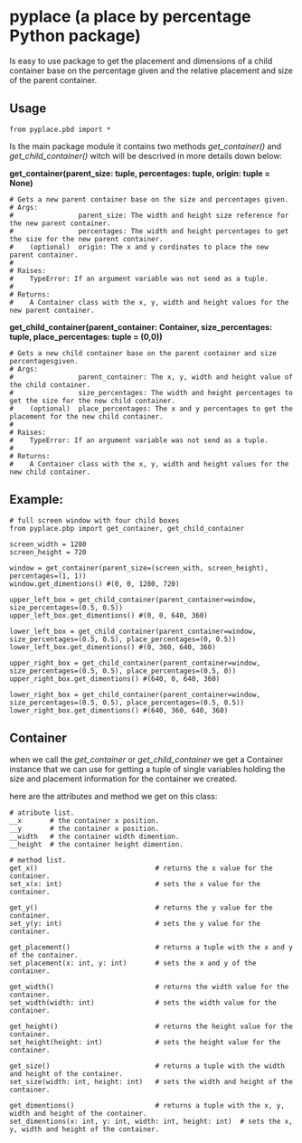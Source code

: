 # pyplace (a place by percentage Python package)
Is easy to use package to get the placement and dimensions of a child container base on the percentage given and the relative placement and size of the parent container.

## Usage

    from pyplace.pbd import *

Is the main package module it contains two methods *get_container()* and *get_child_container()* witch will be descrived in more details down below:

**get_container(parent_size: tuple, percentages: tuple, origin: tuple = None)**

    # Gets a new parent container base on the size and percentages given.
    # Args:
    #                parent_size: The width and height size reference for the new parent container.
    #                percentages: The width and height percentages to get the size for the new parent container.
    #    (optional)  origin: The x and y cordinates to place the new parent container.
    #
    # Raises:
    #    TypeError: If an argument variable was not send as a tuple.
    #    
    # Returns:
    #    A Container class with the x, y, width and height values for the new parent container.
    
**get_child_container(parent_container: Container, size_percentages: tuple, place_percentages: tuple = (0,0))**

    # Gets a new child container base on the parent container and size percentagesgiven.
    # Args:
    #                parent_container: The x, y, width and height value of the child container.
    #                size_percentages: The width and height percentages to get the size for the new child container.
    #    (optional)  place_percentages: The x and y percentages to get the placement for the new child container.
    # 
    # Raises:
    #    TypeError: If an argument variable was not send as a tuple.
    #
    # Returns:
    #    A Container class with the x, y, width and height values for the new child container.

## Example:

    # full screen window with four child boxes
    from pyplace.pbp import get_container, get_child_container

    screen_width = 1280
    screen_height = 720

    window = get_container(parent_size=(screen_with, screen_height), percentages=(1, 1))
    window.get_dimentions() #(0, 0, 1280, 720)

    upper_left_box = get_child_container(parent_container=window, size_percentages=(0.5, 0.5))
    upper_left_box.get_dimentions() #(0, 0, 640, 360)

    lower_left_box = get_child_container(parent_container=window, size_percentages=(0.5, 0.5), place_percentages=(0, 0.5))
    lower_left_box.get_dimentions() #(0, 360, 640, 360)

    upper_right_box = get_child_container(parent_container=window, size_percentages=(0.5, 0.5), place_percentages=(0.5, 0))
    upper_right_box.get_dimentions() #(640, 0, 640, 360)

    lower_right_box = get_child_container(parent_container=window, size_percentages=(0.5, 0.5), place_percentages=(0.5, 0.5))
    lower_right_box.get_dimentions() #(640, 360, 640, 360)


## Container
when we call the *get_container* or *get_child_container* we get a Container instance that we can use for getting a tuple of single variables holding the size and placement information for the container we created.

here are the attributes and method we get on this class:

    # atribute list.
    __x       # the container x position.
    __y       # the container x position.
    __width   # the container width dimention.
    __height  # the container height dimention.

    # method list.
    get_x()                             # returns the x value for the container.
    set_x(x: int)                       # sets the x value for the container.

    get_y()                             # returns the y value for the container.
    set_y(y: int)                       # sets the y value for the container.

    get_placement()                     # returns a tuple with the x and y of the container.
    set_placement(x: int, y: int)       # sets the x and y of the container.

    get_width()                         # returns the width value for the container.
    set_width(width: int)               # sets the width value for the container.

    get_height()                        # returns the height value for the container.
    set_height(height: int)             # sets the height value for the container.

    get_size()                          # returns a tuple with the width and height of the container.
    set_size(width: int, height: int)   # sets the width and height of the container.

    get_dimentions()                    # returns a tuple with the x, y, width and height of the container.
    set_dimentions(x: int, y: int, width: int, height: int)  # sets the x, y, width and height of the container.
